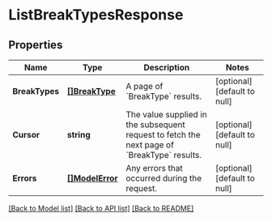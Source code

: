 # ListBreakTypesResponse

## Properties
Name | Type | Description | Notes
------------ | ------------- | ------------- | -------------
**BreakTypes** | [**[]BreakType**](BreakType.md) |  A page of &#x60;BreakType&#x60; results. | [optional] [default to null]
**Cursor** | **string** | The value supplied in the subsequent request to fetch the next page of &#x60;BreakType&#x60; results. | [optional] [default to null]
**Errors** | [**[]ModelError**](Error.md) | Any errors that occurred during the request. | [optional] [default to null]

[[Back to Model list]](../README.md#documentation-for-models) [[Back to API list]](../README.md#documentation-for-api-endpoints) [[Back to README]](../README.md)

